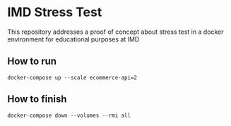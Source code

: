 # IMD Stress Test
This repository addresses a proof of concept about stress test in a docker environment for educational purposes at IMD

## How to run
```
docker-compose up --scale ecommerce-api=2
```

## How to finish
```
docker-compose down --volumes --rmi all
```